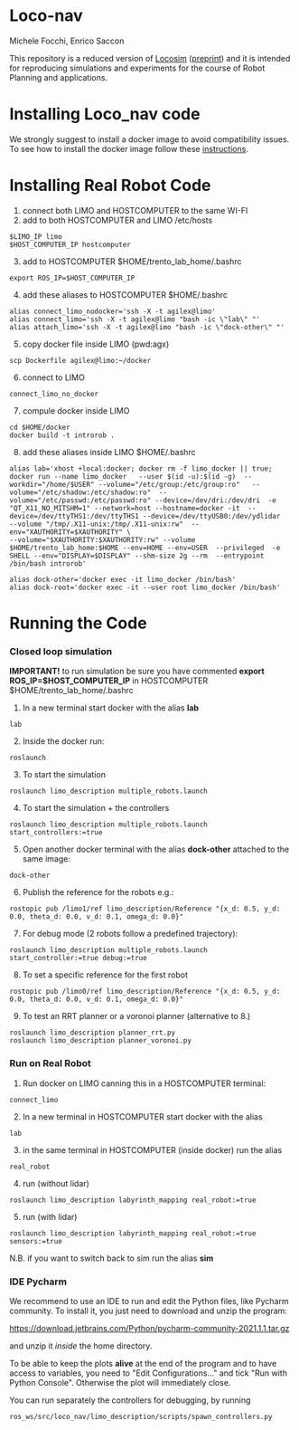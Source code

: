 # Loco-nav




Michele Focchi, Enrico Saccon

This repository is a reduced version of [Locosim](https://github.com/mfocchi/locosim) ([preprint](https://arxiv.org/abs/2305.02107)) and it is intended for reproducing simulations and experiments
for the course of Robot Planning and applications.



# Installing Loco_nav code

We strongly suggest to install a docker image to avoid  compatibility issues. To see how to install the docker image follow these [instructions](https://github.com/mfocchi/loco_nav/tree/master/install_docker.md). 





# **Installing Real Robot Code**

1. connect both LIMO and HOSTCOMPUTER to the same WI-FI
2. add to both HOSTCOMPUTER and LIMO /etc/hosts

```
$LIMO_IP limo
$HOST_COMPUTER_IP hostcomputer
```

3. add to  HOSTCOMPUTER $HOME/trento_lab_home/.bashrc 

```
export ROS_IP=$HOST_COMPUTER_IP
```

4. add these aliases to HOSTCOMPUTER $HOME/.bashrc

```
alias connect_limo_nodocker='ssh -X -t agilex@limo'
alias connect_limo='ssh -X -t agilex@limo "bash -ic \"lab\" "'
alias attach_limo='ssh -X -t agilex@limo "bash -ic \"dock-other\" "'
```

5. copy docker file inside LIMO (pwd:agx)

```
scp Dockerfile agilex@limo:~/docker
```

6. connect to LIMO

```
connect_limo_no_docker
```

7. compule docker inside LIMO

```
cd $HOME/docker
docker build -t introrob .
```

8. add these aliases inside LIMO $HOME/.bashrc

```
alias lab='xhost +local:docker; docker rm -f limo_docker || true; docker run --name limo_docker   --user $(id -u):$(id -g)  --workdir="/home/$USER" --volume="/etc/group:/etc/group:ro"   --volume="/etc/shadow:/etc/shadow:ro"  --volume="/etc/passwd:/etc/passwd:ro" --device=/dev/dri:/dev/dri  -e "QT_X11_NO_MITSHM=1" --network=host --hostname=docker -it  --device=/dev/ttyTHS1:/dev/ttyTHS1 --device=/dev/ttyUSB0:/dev/ydlidar   --volume "/tmp/.X11-unix:/tmp/.X11-unix:rw"  --env="XAUTHORITY=$XAUTHORITY" \
--volume="$XAUTHORITY:$XAUTHORITY:rw" --volume $HOME/trento_lab_home:$HOME --env=HOME --env=USER  --privileged  -e SHELL --env="DISPLAY=$DISPLAY" --shm-size 2g --rm  --entrypoint /bin/bash introrob'

alias dock-other='docker exec -it limo_docker /bin/bash'
alias dock-root='docker exec -it --user root limo_docker /bin/bash'
```





# **Running the Code**  



### **Closed loop simulation**

**IMPORTANT!** to run simulation be sure you have commented **export ROS_IP=$HOST_COMPUTER_IP** in  HOSTCOMPUTER $HOME/trento_lab_home/.bashrc 

1. In a new terminal start docker with the alias **lab**

```
lab
```

2. Inside the docker run:

```
roslaunch 
```

3. To start the simulation

```
roslaunch limo_description multiple_robots.launch
```

4. To start the simulation + the controllers

```
roslaunch limo_description multiple_robots.launch start_controllers:=true
```

5. Open another docker terminal with the alias **dock-other** attached to the same image:

```
dock-other 
```

6. Publish the reference for the robots e.g.:

```
rostopic pub /limo1/ref limo_description/Reference "{x_d: 0.5, y_d: 0.0, theta_d: 0.0, v_d: 0.1, omega_d: 0.0}"
```

7. For debug mode (2 robots follow a predefined trajectory):

```
roslaunch limo_description multiple_robots.launch start_controller:=true debug:=true
```

8. To set a specific reference for the first robot

```
rostopic pub /limo0/ref limo_description/Reference "{x_d: 0.5, y_d: 0.0, theta_d: 0.0, v_d: 0.1, omega_d: 0.0}"
```

9. To test an RRT planner or a voronoi planner (alternative to 8.)

```
roslaunch limo_description planner_rrt.py
roslaunch limo_description planner_voronoi.py
```



### **Run on Real Robot**

1. Run docker on LIMO canning this in a HOSTCOMPUTER terminal:

```
connect_limo
```

2. In a new terminal in HOSTCOMPUTER start docker with the alias 

```
lab
```

3. in the same terminal in HOSTCOMPUTER (inside docker) run the alias 

```
real_robot
```

4. run (without lidar)

```
roslaunch limo_description labyrinth_mapping real_robot:=true 
```

5. run (with lidar)

```
roslaunch limo_description labyrinth_mapping real_robot:=true sensors:=true
```

N.B. if you want to switch back to sim run the alias **sim**



### IDE Pycharm

We recommend to use an IDE to run and edit the Python files, like Pycharm community. To install it,  you just need to download and unzip the program:

https://download.jetbrains.com/Python/pycharm-community-2021.1.1.tar.gz

 and unzip it  *inside* the home directory. 

To be able to keep the plots **alive** at the end of the program and to have access to variables,  you need to "Edit Configurations..." and tick "Run with Python Console". Otherwise the plot will immediately close. 

You can run separately the controllers for debugging, by running

```
ros_ws/src/loco_nav/limo_description/scripts/spawn_controllers.py
```


